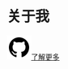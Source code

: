 <!--$layout: doc--> 
<!--#Doc-->
<!--$background-image: /Resources/asset-2405301417.jpg -->
<!--$color: #ffffff -->
# 关于我 
   [![](Resources/icon/github.svg?class=icon)了解更多](https://seedunk.github.io/?class=btn%20alt)
<!--Doc#-->

<!--#Doc-->
  

  
 
<!--Doc#-->